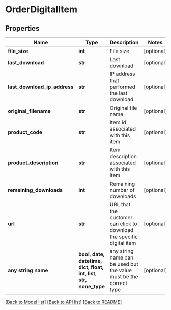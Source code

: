 # OrderDigitalItem


## Properties
Name | Type | Description | Notes
------------ | ------------- | ------------- | -------------
**file_size** | **int** | File size | [optional] 
**last_download** | **str** | Last download | [optional] 
**last_download_ip_address** | **str** | IP address that performed the last download | [optional] 
**original_filename** | **str** | Original file name | [optional] 
**product_code** | **str** | Item id associated with this item | [optional] 
**product_description** | **str** | Item description associated with this item | [optional] 
**remaining_downloads** | **int** | Remaining number of downloads | [optional] 
**url** | **str** | URL that the customer can click to download the specific digital item | [optional] 
**any string name** | **bool, date, datetime, dict, float, int, list, str, none_type** | any string name can be used but the value must be the correct type | [optional]

[[Back to Model list]](../README.md#documentation-for-models) [[Back to API list]](../README.md#documentation-for-api-endpoints) [[Back to README]](../README.md)


